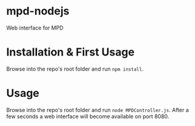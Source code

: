 # mpd-nodejs
Web interface for MPD

Installation & First Usage
===
Browse into the repo's root folder and run `npm install`.

Usage
===
Browse into the repo's root folder and run `node MPDController.js`. After a few seconds a web interface will become available on port 8080.
